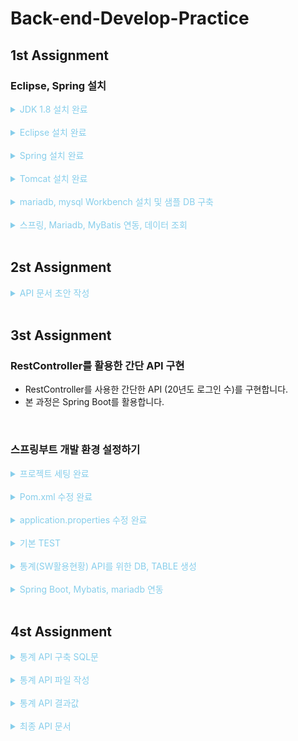 # Back-end-Develop-Practice

## 1st Assignment

<h3> Eclipse, Spring 설치 </h3>

<details><summary style="color:skyblue"> JDK 1.8 설치 완료 </summary>

![JDK 1.8](./img/jdk1.8-setting.png)

</details>

<br>

<details><summary style="color:skyblue"> Eclipse 설치 완료 </summary>

![Eclipse](./img/eclipse-setting.png)

</details>

<br>

<details><summary style="color:skyblue"> Spring 설치 완료 </summary>

![Spring](./img/spring-setting.png)

</details>

<br>

<details><summary style="color:skyblue"> Tomcat 설치 완료 </summary>

![Tomcat](./img/tomcat-setting.png)

</details>

<br>

<details><summary style="color:skyblue"> mariadb, mysql Workbench 설치 및 샘플 DB 구축 </summary>

![MariaDB](./img/mariadb-setting.png)

</details>

<br>

<details><summary style="color:skyblue"> 스프링, Mariadb, MyBatis 연동, 데이터 조회 </summary>

![Server](./img/server-setting.png)

<details> <summary style="color:white"> POM.xml 수정 완료 </summary>

- springframework, java version 수정

![Version1](./img/pom-setting_1.png)


- mariaDB, mybatis dependency 추가

![Version2](./img/pom-setting_2.png)

- maven-compiler-plugin version 수정

![Version3](./img/pom-setting_3.png)


</details>
<br>
<details> <summary style="color:white"> root-context.xml 수정 완료 </summary>

- xsi:schemaLocation 추가, dataSource 수정

![RootContext](./img/rootcontext-setting.png)

</details>
<br>
<details> <summary style="color:white"> mybatis-config.xml, logback.xml, log4jdbc.log4j2.properties, test.xml 작성 완료 </summary>

- Resource Tree 

![ResourceTree](./img/resourcetree-setting.png)

- mybatis-config.xml 

![Mybatis](./img/mybatis-setting.png)

- logback.xml 

![Logback](./img/logback-setting.png)

- log4jdbc.log4j2.properties 

![Properties](./img/properties-setting.png)

- test.xml 

![Test](./img/test-setting.png)

</details>
<br>
<details> <summary style="color:white"> MovieDAO, MovieService, MovieVO, HomeController 작성 완료 </summary>

- Java Tree

![JavaTree](./img/javatree-setting.png)

- MovieDAO, MovieDAOlmpl 

![DAO1](./img/dao_1.png)
![DAO2](./img/dao_2.png)

- MovieService, MovieServicelmpl 

![Service1](./img/service_1.png)
![Service2](./img/service_2.png)

- HomeController

![Home](./img/homecontroller.png)

- MovieVO

![VO](./img/vo.png)

</details>
<br>
<details> <summary style="color:white"> Tomcat Address 수정 완료 </summary>

- /settingweb -> / 수정

![Address](./img/address-settig.png)

</details>

</details>

<br>

## 2st Assignment

<details> <summary style="color:skyblue"> API 문서 초안 작성 </summary>

https://brian-jung.gitbook.io/api-docs/eveinformation/eveintroduction

</details>

<br>

## 3st Assignment

<h3> RestController를 활용한 간단 API 구현 </h3>

- RestController를 사용한 간단한 API (20년도 로그인 수)를 구현합니다.
- 본 과정은 Spring Boot를 활용합니다.

<br>

<h3> 스프링부트 개발 환경 설정하기 </h3>

<details> <summary style="color:skyblue"> 프로젝트 세팅 완료 </summary>
<br>

- File > New > Project > Spring Boot > Spring Starter Project를 클릭하여 프로젝트 생성합니다.

![SpringBoot0](./img/springboot-start_1.png)

- API를 만들기 위함이니 Spring Boot Devtools, Spring Web, MyBatis Framework 만 선택합니다.

![SpringBoot1](./img/springboot-start_2.png)

![SpringBoot2](./img/springboot-start.png)

</details>

<br>

<details> <summary style="color:skyblue"> Pom.xml 수정 완료 </summary>

- Dependency를 수정합니다. Dependency에는 DB 관련 내용을 포함합니다.

![BootPOM0](./img/boot-pom_1.png)

![BootPOM1](./img/boot-pom_2.png)

![BootPOM2](./img/boot-pom_3.png)

</details>

<br>

<details> <summary style="color:skyblue"> application.properties 수정 완료 </summary>

- port, contextpath, view, db 등 각종 설정을 한 곳에서 진행합니다.
- 설정 내용은 serverport, contextpath를 진행하였습니다.
- suffix에 jsp를 줌으로써 /WEB-INF/views 아래에 jsp 파일을 자동으로 Mapping해주도록 합니다.

![AppPP0](./img/app-properties_1.png)

![AppPP1](./img/app-properties_2.png)

</details>

<br>

<details> <summary style="color:skyblue"> 기본 TEST </summary>

- test로 호출을 하면 test.jsp로 값을 전달한 화면이 보여짐을 확인할 수 있습니다. 
- 아래와 같이 [src > main] 아래에 webapp, views 폴더를 차례로 만들고 test.jsp를 만듭니다.

![TEST0](./img/boot-test_1.png)

![TEST1](./img/boot-test_2.png)

- com.devfun.settingweb_boot.test 패키지를 만들고 settingTest.java를 만들어 아래와 같은 컨트롤러를 작성합니다.

![TEST2](./img/boot-test_3.png)

- 프로젝트를 실행 후 /test를 호출해봅니다.
- 이때 실행은 SettingwebBootApplication.java에서 실행합니다.
- port는 application.properties에 등록되어 있습니다.
- 최종 URL : http://localhost:8031/test

![TEST3](./img/boot-test_4.png)

</details>

<br>

<details> <summary style="color:skyblue"> 통계(SW활용현황) API를 위한 DB, TABLE 생성 </summary>

- mysql Workbench를 이용하여 DB, TABLE을 생성합니다.
- 데이터는 임의로 넣어 사용합니다.

![BOOTDB0](./img/boot-db_1.png)
![BOOTDB3](./img/boot-db_3.png)
![BOOTDB1](./img/boot-db_2.png)

</details>

<br>

<details> <summary style="color:skyblue"> Spring Boot, Mybatis, mariadb 연동 </summary>

- 최종 URL : http://localhost:8031/sqlyearStatistic?year=20
- 조회하는 URL 임으로 GET으로 조회를 하여 url에 parameter를 입력합니다.
- 그 결과로 아래와 같이 JSON 구조 값이 나옴을 확인할 수 있습니다.

![BOOT0](./img/boot_0.png)

- 아래의 이미지대로 package, mapper, config, settingTest를 작성하여 API를 만듭니다.

![BOOT1](./img/boot_1.png)


<details> <summary style="color:white"> mybatis 설정 </summary>

- JAVA로도 config 설정이 가능합니다.
- DB와 mybatis를 활용하기 위한 설정 코드를 작성합니다.
- MapperScan 어노테이션을 활용하여 스캔할 패키지를 입력합니다.

![BOOT2](./img/boot-mybatis.png)
</details>

<br>

<details> <summary style="color:white"> mapper 작성 </summary>

- StatisticMapper interface 작성

![BOOT3](./img/boot-mapper.png)

- StatisticMapper 안에 쿼리를 정의합니다.
- 대표  restController로 [해당년도의 로그인 수]를 알기 위한 쿼리를 작성합니다.

![BOOT4](./img/boot-mapper_2.png)

</details>

<br>

<details> <summary style="color:white"> Service (비즈니스 Logic) 작성 </summary>

- interface로 yearloginNum을 정의합니다.

![BOOT5](./img/boot-service_0.png)

- JSON 값을 만들기 위해 HashMap 형태로 Return을 합니다.
- HashMap 값을 year, is_success, 쿼리로 가져온 cnt값으로 JSON 값을 만듭니다.

![BOOT6](./img/boot-service_1.png)

</details>

<br>

<details> <summary style="color:white"> settingTest 코드 추가  </summary>

![BOOT7](./img/boot-settingtest.png)

</details>

</details>

<br>

## 4st Assignment

<details> <summary style="color:skyblue"> 통계 API 구축 SQL문 </summary>

- 연간 접속자 수
    
    select count(*) as totCnt

	from statistic.requestinfo ri

	where left(ri.createDate, 2) = #{year};

- 월간 접속자 수
    
    select count(*) as totCnt

	from statistic.requestinfo ri

	where left(ri.createDate, 4) = #{month};
- 일간 접속자 수

    select count(*) as totCnt

	from statistic.requestinfo ri

	where left(ri.createDate, 6) = #{day};
- 평균 하루 로그인 수

    select count(*) / DAY(LAST_DAY(STR_TO_DATE(createDate, '%y%m%d%h%i'))) as avgCnt

	from statistic.requestinfo ri

	where left(ri.createDate,4) = #{avgday};
- 휴일을 제외한 로그인 수
- 부서별 월별 로그인 수

</details>

<br>

<details> <summary style="color:skyblue"> 통계 API 파일 작성 </summary>

- DAO
    - <statisticMapper.java>
    <br>
    ![statisticMapper0](./img/statisticMapper_0.png)
    - <statisticMapper.xml>
    ![statisticMapper1](./img/statisticMapper.png)

- SERVICE
    - <statisticService.java>
    <br>
    ![statisticService0](./img/statisticService_0.png)
    - <statisticService.xml>
    <br>
    ![statisticService1](./img/statisticService_1.png)

- TEST
    - <settingTest.java>
    <br>
    ![settingTest0](./img/settingTest.png)

</details>

<br>

<details> <summary style="color:skyblue"> 통계 API 결과값 </summary>

- 연간 접속자 수 결과 화면
<br>
![apiResult0](./img/api-result-0.png)

- 월간 접속자 수 결과 화면
<br>
![apiResult1](./img/api-result-1.png)

- 일간 접속자 수 결과 화면
<br>
![apiResult2](./img/api-result-2.png)

- 평균 하루 로그인 수 결과 화면
<br>
![apiResult3](./img/api-result-3.png)

</details>

<br>

<details> <summary style="color:skyblue"> 최종 API 문서 </summary>

https://brian-jung.gitbook.io/api-docs/eveinformation/eveintroduction

</details>

<br>